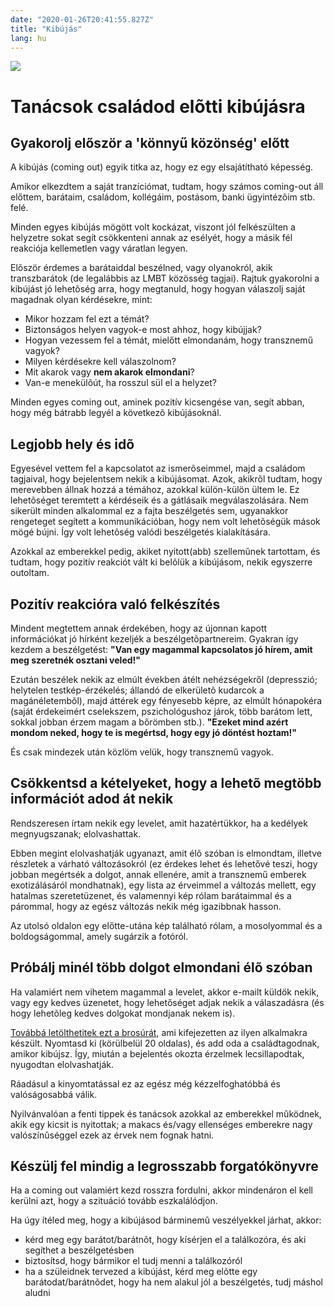 ```yaml
---
date: "2020-01-26T20:41:55.827Z"
title: "Kibújás"
lang: hu
---
```


<div class="header-image"><img src="assets/images/undraw_conversation.svg" /></div>

# Tanácsok családod elõtti kibújásra

## Gyakorolj először a 'könnyű közönség' előtt

A kibújás (coming out) egyik titka az, hogy ez egy elsajátítható képesség.

Amikor elkezdtem a saját tranzíciómat, tudtam, hogy számos coming-out áll előttem, barátaim, családom, kollégáim, postásom, banki ügyintézõim stb. felé.

Minden egyes kibújás mögött volt kockázat, viszont jól felkészülten a helyzetre sokat segít csökkenteni annak az esélyét, hogy a másik fél reakciója kellemetlen vagy váratlan legyen.

Elõször érdemes a barátaiddal beszélned, vagy olyanokról, akik transzbarátok (de legalábbis az LMBT közösség tagjai). Rajtuk gyakorolni a kibújást jó lehetõség arra, hogy megtanuld, hogy hogyan válaszolj saját magadnak olyan kérdésekre, mint:

* Mikor hozzam fel ezt a témát?
* Biztonságos helyen vagyok-e most ahhoz, hogy kibújjak?
* Hogyan vezessem fel a témát, mielőtt elmondanám, hogy transznemű vagyok?
* Milyen kérdésekre kell válaszolnom?
* Mit akarok vagy **nem akarok elmondani**?
* Van-e menekülõút, ha rosszul sül el a helyzet?

Minden egyes coming out, aminek pozitív kicsengése van, segít abban, hogy még bátrabb legyél a következõ kibújásoknál.

## Legjobb hely és idõ

Egyesével vettem fel a kapcsolatot az ismerõseimmel, majd a családom tagjaival, hogy bejelentsem nekik a kibújásomat. Azok, akikrõl tudtam, hogy merevebben állnak hozzá a témához, azokkal külön-külön ültem le. Ez lehetõséget teremtett a kérdéseik és a gátlásaik megválaszolására. Nem sikerült minden alkalommal ez a fajta beszélgetés sem, ugyanakkor rengeteget segített a kommunikációban, hogy nem volt lehetõségük mások mögé bújni. Így volt lehetõség valódi beszélgetés kialakítására.

Azokkal az emberekkel pedig, akiket nyitott(abb) szellemûnek tartottam, és tudtam, hogy pozitív reakciót vált ki belõlük a kibújásom, nekik egyszerre outoltam.

## Pozitív reakcióra való felkészítés

Mindent megtettem annak érdekében, hogy az újonnan kapott információkat jó hírként kezeljék a beszélgetõpartnereim. Gyakran így kezdem a beszélgetést: **"Van egy magammal kapcsolatos jó hírem, amit meg szeretnék osztani veled!"**

Ezután beszélek nekik az elmúlt években átélt nehézségekről (depresszió; helytelen testkép-érzékelés; állandó de elkerületõ kudarcok a magánéletembõl), majd áttérek egy fényesebb képre, az elmúlt hónapokéra (saját érdekeimért cselekszem, pszichológushoz járok, több barátom lett, sokkal jobban érzem magam a bőrömben stb.). **"Ezeket mind azért mondom neked, hogy te is megértsd, hogy egy jó döntést hoztam!"**

És csak mindezek után közlöm velük, hogy transznemű vagyok.

## Csökkentsd a kételyeket, hogy a lehetõ megtöbb információt adod át nekik

Rendszeresen írtam nekik egy levelet, amit hazatértükkor, ha a kedélyek megnyugszanak; elolvashattak.

Ebben megint elolvashatják ugyanazt, amit élõ szóban is elmondtam, illetve részletek a várható változásokról (ez érdekes lehet és lehetővé teszi, hogy jobban megértsék a dolgot, annak ellenére, amit a transznemű emberek exotizálásáról mondhatnak), egy lista az érveimmel a változás mellett, egy hatalmas szeretetüzenet, és valamennyi kép rólam barátaimmal és a párommal, hogy az egész változás nekik még igazibbnak hasson.

Az utolsó oldalon egy előtte-utána kép található rólam, a mosolyommal és a boldogságommal, amely sugárzik a fotóról.

## Próbálj minél több dolgot elmondani élõ szóban

Ha valamiért nem vihetem magammal a levelet, akkor e-mailt küldök nekik, vagy egy kedves üzenetet, hogy lehetőséget adjak nekik a válaszadásra (és hogy lehetõleg kedves dolgokat mondjanak nekem is).

[Továbbá letölthetitek ezt a brosúrát](/#/entry?id=brosura-szuloknek), ami kifejezetten az ilyen alkalmakra készült. Nyomtasd ki (körülbelül 20 oldalas), és add oda a családtagodnak, amikor kibújsz. Így, miután a bejelentés okozta érzelmek lecsillapodtak, nyugodtan elolvashatják.

Ráadásul a kinyomtatással ez az egész még kézzelfoghatóbbá és valóságosabbá válik.

Nyilvánvalóan a fenti tippek és tanácsok azokkal az emberekkel mûködnek, akik egy kicsit is nyitottak; a makacs és/vagy ellenséges emberekre nagy valószínûséggel ezek az érvek nem fognak hatni.

## Készülj fel mindig a legrosszabb forgatókönyvre

Ha a coming out valamiért kezd rosszra fordulni, akkor mindenáron el kell kerülni azt, hogy a szituáció tovább eszkalálódjon.

Ha úgy ítéled meg, hogy a kibújásod bárminemû veszélyekkel járhat, akkor:

* kérd meg egy barátot/barátnõt, hogy kísérjen el a találkozóra, és aki segíthet a beszélgetésben
* biztosítsd, hogy bármikor el tudj menni a találkozóról
* ha a szüleidnek tervezed a kibújást, kérd meg elõtte egy barátodat/barátnõdet, hogy ha nem alakul jól a beszélgetés, tudj máshol aludni
